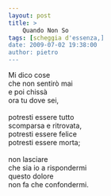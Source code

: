 ```yaml
---
layout: post
title: >
    Quando Non So
tags: [scheggia d'essenza,]
date: 2009-07-02 19:38:00
author: pietro
---
```

Mi dico cose<br/>che non sentirò mai<br/>e poi chissà<br/>ora tu dove sei,<br/><br/>potresti essere tutto<br/>scomparsa e ritrovata,<br/>potresti essere felice<br/>potresti essere morta;<br/><br/>non lasciare<br/>che sia io a rispondermi<br/>questo dolore<br/>non fa che confondermi.
